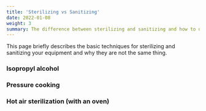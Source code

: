 ```yaml
---
title: 'Sterilizing vs Sanitizing'
date: 2022-01-08
weight: 3
summary: The difference between sterilizing and sanitizing and how to do them.
---
```


This page briefly describes the basic techniques for sterilizing and
sanitizing your equipment and why they are not the same thing.


### Isopropyl alcohol


### Pressure cooking


### Hot air sterilization (with an oven)
